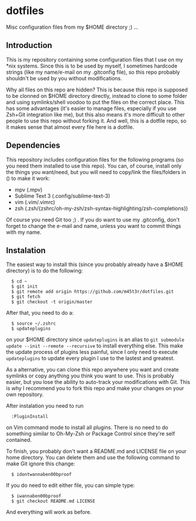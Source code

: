 # dotfiles
 
Misc configuration files from my $HOME directory ;) ...

## Introduction

This is my repository containing some configuration files that I use on my *nix systems. Since this is to be used by myself, I sometimes hardcode strings (like my name/e-mail on my .gitconfig file), so this repo probably shouldn't be used by you without modifications.
 
Why all files on this repo are hidden? This is because this repo is supposed to be clonned on $HOME directory directly, instead to clone to some folder and using symlinks/shell voodoo to put the files on the correct place. This has some advantages (it's easier to manage files, especially if you use Zsh+Git integration like me), but this also means it's more difficult to other people to use this repo without forking it. And well, this is a dotfile repo, so it makes sense that almost every file here is a dotfile.

## Dependencies

This repository includes configuration files for the following programs (so you need them installed to use this repo). You can, of course, install only the things you want/need, but you will need to copy/link the files/folders in () to make it work:

  * mpv (.mpv)
  * Sublime Text 3 (.config/sublime-text-3)
  * vim (.vim/.vimrc)
  * zsh (.zsh/{zshrc/oh-my-zsh/zsh-syntax-highlighting/zsh-completions})

Of course you need Git too ;) . If you do want to use my .gitconfig, don't
forget to change the e-mail and name, unless you want to commit things with my
name.
 
## Instalation

The easiest way to install this (since you probably already have a $HOME directory) is to do the following:

```
  $ cd ~
  $ git init
  $ git remote add origin https://github.com/m45t3r/dotfiles.git
  $ git fetch
  $ git checkout -t origin/master
```

After that, you need to do a:

```
  $ source ~/.zshrc
  $ updateplugins
```

on your $HOME directory since ```updateplugins``` is an alias to ```git submodule update --init --remote --recursive``` to install everything else. This make the update process of plugins less painful, since I only need to execute ```updateplugins``` to update every plugin I use to the lastest and greatest.

As a alternative, you can clone this repo anywhere you want and create symlinks or copy anything you think you want to use. This is probably easier, but you lose the ability to auto-track your modifications with Git. This is why I recommend you to fork this repo and make your changes on your own repository.

After instalation you need to run 

```
  :PluginInstall
```

on Vim command mode to install all plugins. There is no need to do something similar to Oh-My-Zsh or Package Control since they're self contained.

To finish, you probably don't want a README.md and LICENSE file on your home directory. You can delete them and use the following command to make Git ignore this change:

```
  $ idontwannaben00bproof
```

If you do need to edit either file, you can simple type:

```
  $ iwannaben00bproof
  $ git checkout README.md LICENSE
```

And everything will work as before.
